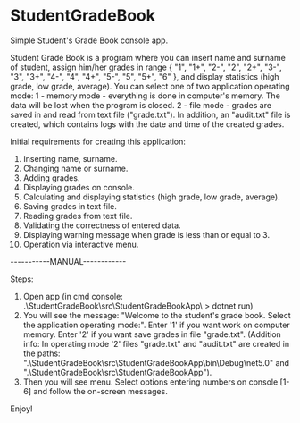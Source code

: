 # StudentGradeBook
Simple Student's Grade Book console app.

Student Grade Book is a program where you can insert name and surname of student, assign him/her grades
in range { "1", "1+", "2-", "2", "2+", "3-", "3", "3+", "4-", "4", "4+", "5-", "5", "5+", "6" },
and display statistics (high grade, low grade, average). You can select one of two application operating mode:
1 - memory mode - everything is done in computer's memory. The data will be lost when the program is closed.
2 - file mode - grades are saved in and read from text file ("grade.txt"). In addition, an "audit.txt" file is created,
which contains logs with the date and time of the created grades.

Initial requirements for creating this application:
1. Inserting name, surname.
2. Changing name or surname.
3. Adding grades.
4. Displaying grades on console.
5. Calculating and displaying statistics (high grade, low grade, average).
6. Saving grades in text file.
7. Reading grades from text file.
8. Validating the correctness of entered data.
9. Displaying warning message when grade is less than or equal to 3.
10. Operation via interactive menu.

-----------MANUAL------------

Steps:
1. Open app (in cmd console: .\StudentGradeBook\src\StudentGradeBookApp\ > dotnet run)
2. You will see the message: "Welcome to the student's grade book. Select the application operating mode:".
   Enter '1' if you want work on computer memory. Enter '2' if you want save grades in file "grade.txt".
   (Addition info: In operating mode '2' files "grade.txt" and "audit.txt" are created in the paths:
    ".\StudentGradeBook\src\StudentGradeBookApp\bin\Debug\net5.0\"
	and ".\StudentGradeBook\src\StudentGradeBookApp\").
3. Then you will see menu. Select options entering numbers on console [1-6] and follow the on-screen messages.

Enjoy!
